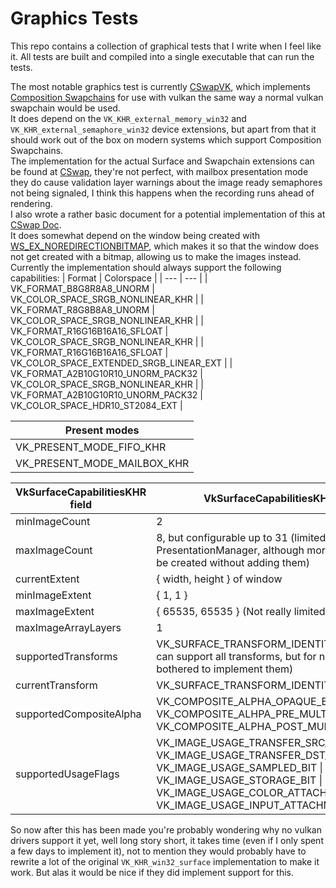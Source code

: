 # Graphics Tests
This repo contains a collection of graphical tests that I write when I feel like it.
All tests are built and compiled into a single executable that can run the tests.

The most notable graphics test is currently [CSwapVK](https://github.com/MarcasRealAccount/GraphicsTests/blob/main/Tests/Src/CSwapVK.cpp), which implements [Composition Swapchains](https://learn.microsoft.com/en-us/windows/win32/comp_swapchain/comp-swapchain-portal) for use with vulkan the same way a normal vulkan swapchain would be used.  
It does depend on the `VK_KHR_external_memory_win32` and `VK_KHR_external_semaphore_win32` device extensions, but apart from that it should work out of the box on modern systems which support Composition Swapchains.  
The implementation for the actual Surface and Swapchain extensions can be found at [CSwap](https://github.com/MarcasRealAccount/GraphicsTests/tree/main/Tests/Src/CSwap), they're not perfect, with mailbox presentation mode they do cause validation layer warnings about the image ready semaphores not being signaled, I think this happens when the recording runs ahead of rendering.  
I also wrote a rather basic document for a potential implementation of this at [CSwap Doc](https://github.com/MarcasRealAccount/GraphicsTests/blob/main/Docs/CSwap.md).  
It does somewhat depend on the window being created with [WS_EX_NOREDIRECTIONBITMAP](https://learn.microsoft.com/en-us/windows/win32/winmsg/extended-window-styles#:~:text=WS_EX_NOREDIRECTIONBITMAP), which makes it so that the window does not get created with a bitmap, allowing us to make the images instead.
Currently the implementation should always support the following capabilities:
| Format | Colorspace |
| --- | --- |
| VK_FORMAT_B8G8R8A8_UNORM | VK_COLOR_SPACE_SRGB_NONLINEAR_KHR |
| VK_FORMAT_R8G8B8A8_UNORM | VK_COLOR_SPACE_SRGB_NONLINEAR_KHR |
| VK_FORMAT_R16G16B16A16_SFLOAT | VK_COLOR_SPACE_SRGB_NONLINEAR_KHR |
| VK_FORMAT_R16G16B16A16_SFLOAT | VK_COLOR_SPACE_EXTENDED_SRGB_LINEAR_EXT |
| VK_FORMAT_A2B10G10R10_UNORM_PACK32 | VK_COLOR_SPACE_SRGB_NONLINEAR_KHR |
| VK_FORMAT_A2B10G10R10_UNORM_PACK32 | VK_COLOR_SPACE_HDR10_ST2084_EXT |

| Present modes |
| --- |
| VK_PRESENT_MODE_FIFO_KHR |
| VK_PRESENT_MODE_MAILBOX_KHR |

| VkSurfaceCapabilitiesKHR field | VkSurfaceCapabilitiesKHR value |
| --- | --- |
| minImageCount | 2 |
| maxImageCount | 8, but configurable up to 31 (limited by PresentationManager, although more images could be created without adding them) |
| currentExtent | { width, height } of window |
| minImageExtent | { 1, 1 } |
| maxImageExtent | { 65535, 65535 } (Not really limited) |
| maxImageArrayLayers | 1 |
| supportedTransforms | VK_SURFACE_TRANSFORM_IDENTITY_BIT_KHR (We can support all transforms, but for now I couldn't be bothered to implement them) |
| currentTransform | VK_SURFACE_TRANSFORM_IDENTITY_BIT_KHR |
| supportedCompositeAlpha | VK_COMPOSITE_ALPHA_OPAQUE_BIT_KHR \| VK_COMPOSITE_ALHPA_PRE_MULTIPLIED_BIT_KHR \| VK_COMPOSITE_ALPHA_POST_MULTIPLIED_BIT_KHR |
| supportedUsageFlags | VK_IMAGE_USAGE_TRANSFER_SRC_BIT \| VK_IMAGE_USAGE_TRANSFER_DST_BIT \| VK_IMAGE_USAGE_SAMPLED_BIT \| VK_IMAGE_USAGE_STORAGE_BIT \| VK_IMAGE_USAGE_COLOR_ATTACHMENT_BIT \| VK_IMAGE_USAGE_INPUT_ATTACHMENT_BIT |

So now after this has been made you're probably wondering why no vulkan drivers support it yet, well long story short, it takes time (even if I only spent a few days to implement it), not to mention they would probably have to rewrite a lot of the original `VK_KHR_win32_surface` implementation to make it work.
But alas it would be nice if they did implement support for this.
